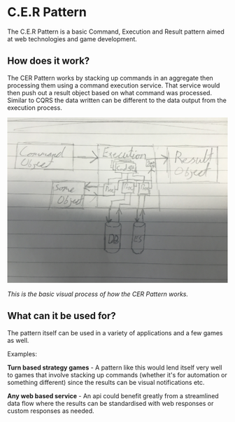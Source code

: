 # C.E.R Pattern
The C.E.R Pattern is a basic Command, Execution and Result pattern aimed at web technologies and game development.

## How does it work?
The CER Pattern works by stacking up commands in an aggregate then processing them using a command execution service. That service would then push out a result object based on what command was processed. Similar to CQRS the data written can be different to the data output from the execution process.

![Visual Process Chart](https://raw.githubusercontent.com/lparkermg/CERPattern/master/img/pattern.png)

_This is the basic visual process of how the CER Pattern works._

## What can it be used for?

The pattern itself can be used in a variety of applications and a few games as well.

Examples:

**Turn based strategy games** - A pattern like this would lend itself very well to games that involve stacking up commands (whether it's for automation or something different) since the results can be visual notifications etc.

**Any web based service** - An api could benefit greatly from a streamlined data flow where the results can be standardised with web responses or custom responses as needed.
